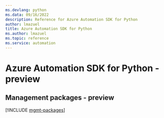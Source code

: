 ```yaml
---
ms.devlang: python
ms.data: 09/16/2022
description: Reference for Azure Automation SDK for Python
author: lmazuel
title: Azure Automation SDK for Python
ms.author: lmazuel
ms.topic: reference
ms.service: automation
---
```

# Azure Automation SDK for Python - preview

## Management packages - preview
[!INCLUDE [mgmt-packages](automation-mgmt-index.md)]
